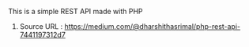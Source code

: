 This is a simple REST API made with PHP

1. Source URL : https://medium.com/@dharshithasrimal/php-rest-api-7441197312d7